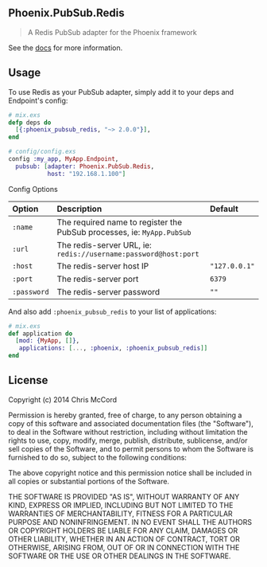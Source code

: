 ## Phoenix.PubSub.Redis

> A Redis PubSub adapter for the Phoenix framework

See the [docs](https://hexdocs.pm/phoenix_pubsub_redis/) for more information.

## Usage

To use Redis as your PubSub adapter, simply add it to your deps and Endpoint's config:

```elixir
# mix.exs
defp deps do
  [{:phoenix_pubsub_redis, "~> 2.0.0"}],
end

# config/config.exs
config :my_app, MyApp.Endpoint,
  pubsub: [adapter: Phoenix.PubSub.Redis,
           host: "192.168.1.100"]
```

Config Options

Option       | Description                                                            | Default        |
:----------- | :--------------------------------------------------------------------- | :------------- |
`:name`      | The required name to register the PubSub processes, ie: `MyApp.PubSub` |                |
`:url`       | The redis-server URL, ie: `redis://username:password@host:port`        |                |
`:host`      | The redis-server host IP                                               | `"127.0.0.1"`  |
`:port`      | The redis-server port                                                  | `6379`         |
`:password`  | The redis-server password                                              | `""`           |

And also add `:phoenix_pubsub_redis` to your list of applications:

```elixir
# mix.exs
def application do
  [mod: {MyApp, []},
   applications: [..., :phoenix, :phoenix_pubsub_redis]]
end
```

## License

Copyright (c) 2014 Chris McCord

Permission is hereby granted, free of charge, to any person obtaining
a copy of this software and associated documentation files (the
"Software"), to deal in the Software without restriction, including
without limitation the rights to use, copy, modify, merge, publish,
distribute, sublicense, and/or sell copies of the Software, and to
permit persons to whom the Software is furnished to do so, subject to
the following conditions:

The above copyright notice and this permission notice shall be
included in all copies or substantial portions of the Software.

THE SOFTWARE IS PROVIDED "AS IS", WITHOUT WARRANTY OF ANY KIND,
EXPRESS OR IMPLIED, INCLUDING BUT NOT LIMITED TO THE WARRANTIES OF
MERCHANTABILITY, FITNESS FOR A PARTICULAR PURPOSE AND
NONINFRINGEMENT. IN NO EVENT SHALL THE AUTHORS OR COPYRIGHT HOLDERS BE
LIABLE FOR ANY CLAIM, DAMAGES OR OTHER LIABILITY, WHETHER IN AN ACTION
OF CONTRACT, TORT OR OTHERWISE, ARISING FROM, OUT OF OR IN CONNECTION
WITH THE SOFTWARE OR THE USE OR OTHER DEALINGS IN THE SOFTWARE.
